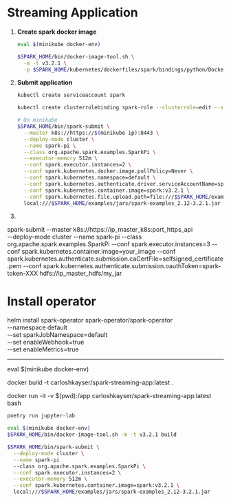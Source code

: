 # Streaming Application

1. **Create spark docker image**
    ```sh
    eval $(minikube docker-env)
    
    $SPARK_HOME/bin/docker-image-tool.sh \
      -m -t v3.2.1 \
      -p $SPARK_HOME/kubernetes/dockerfiles/spark/bindings/python/Dockerfile build
    ```

2. **Submit application**
    ```sh
    kubectl create serviceaccount spark

    kubectl create clusterrolebinding spark-role --clusterrole=edit --serviceaccount=default:spark --namespace=default
    
    # On minikube
    $SPARK_HOME/bin/spark-submit \
      --master k8s://https://$(minikube ip):8443 \
      --deploy-mode cluster \
      --name spark-pi \
      --class org.apache.spark.examples.SparkPi \
      --executor-memory 512m \
      --conf spark.executor.instances=2 \
      --conf spark.kubernetes.docker.image.pullPolicy=Never \
      --conf spark.kubernetes.namespace=default \
      --conf spark.kubernetes.authenticate.driver.serviceAccountName=spark \
      --conf spark.kubernetes.container.image=spark:v3.2.1 \
      --conf spark.kubernetes.file.upload.path=file:///$SPARK_HOME/examples/jars/spark-examples_2.12-3.2.1.jar \
      local:///$SPARK_HOME/examples/jars/spark-examples_2.12-3.2.1.jar
    ```

3. 



spark-submit --master k8s://https://ip_master_k8s:port_https_api  
  --deploy-mode cluster 
  --name spark-pi 
  --class org.apache.spark.examples.SparkPi 
  --conf spark.executor.instances=3 
  --conf spark.kubernetes.container.image=your_image 
  --conf spark.kubernetes.authenticate.submission.caCertFile=selfsigned_certificate.pem 
  --conf spark.kubernetes.authenticate.submission.oauthToken=spark-token-XXX hdfs://ip_master_hdfs/my_jar



# Install operator
helm install spark-operator spark-operator/spark-operator \
  --namespace default \
  --set sparkJobNamespace=default \
  --set enableWebhook=true \
  --set enableMetrics=true







---

eval $(minikube docker-env)

docker build -t carloshkayser/spark-streaming-app:latest .

docker run -it -v $(pwd):/app carloshkayser/spark-streaming-app:latest bash




```sh
poetry run jupyter-lab
```




```sh
eval $(minikube docker-env)
$SPARK_HOME/bin/docker-image-tool.sh -m -t v3.2.1 build
```

```sh
$SPARK_HOME/bin/spark-submit \
  --deploy-mode cluster \
  --name spark-pi
  --class org.apache.spark.examples.SparkPi \
  --conf spark.executor.instances=2 \
  --executor-memory 512m \
  --conf spark.kubernetes.container.image=spark:v3.2.1 \
  local:///$SPARK_HOME/examples/jars/spark-examples_2.12-3.2.1.jar
```